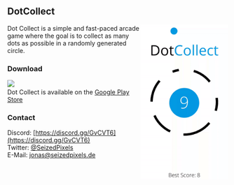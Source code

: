 ## DotCollect
<img src="DotCollect3.gif" width="200" align="right">
Dot Collect is a simple and fast-paced arcade game where the goal is to collect as many dots as possible in a randomly generated circle.  
  
### Download
<a href="play.google.com/store/apps/details?id=de.seizedpixels.dotcollect"><img src="https://play.google.com/intl/en_us/badges/images/generic/en_badge_web_generic.png" width="200"></a>  
Dot Collect is available on the [Google Play Store](play.google.com/store/apps/details?id=de.seizedpixels.dotcollect)  

### Contact
Discord: [https://discord.gg/GvCVT6](https://discord.gg/GvCVT6) <br>
Twitter: [@SeizedPixels](https://twitter.com/SeizedPixels) <br>
E-Mail: [jonas@seizedpixels.de](mailto:jonas@seizedpixels.de)     
